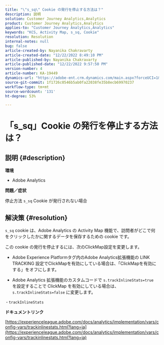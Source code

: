 ```yaml
---
title: "\"s_sq\" Cookie の発行を停止する方法は？"
description: 説明
solution: Customer Journey Analytics,Analytics
product: Customer Journey Analytics,Analytics
applies-to: "Customer Journey Analytics,Analytics"
keywords: "KCS, Activity Map, s_sq, Cookie"
resolution: Resolution
internal-notes: null
bug: false
article-created-by: Nayanika Chakravarty
article-created-date: "12/22/2022 8:49:10 PM"
article-published-by: Nayanika Chakravarty
article-published-date: "12/22/2022 9:57:50 PM"
version-number: 4
article-number: KA-19449
dynamics-url: "https://adobe-ent.crm.dynamics.com/main.aspx?forceUCI=1&pagetype=entityrecord&etn=knowledgearticle&id=43202d12-3a82-ed11-81ac-6045bd006e5a"
source-git-commit: 1f1726c0546b5ab0fa22038fe35b8ecb69970237
workflow-type: tm+mt
source-wordcount: '131'
ht-degree: 53%

---
```


# 「s_sq」Cookie の発行を停止する方法は？

## 説明 {#description}


<b>環境</b>

- Adobe Analytics

<b>問題／症状</b>

停止方法 `s_sq` Cookie が発行されない場合


## 解決策 {#resolution}


`s_sq` cookie は、Adobe Analytics の Activity Map 機能で、訪問者がどこで何をクリックしたかに関するデータを保存するための cookie です。

この cookie の発行を停止するには、次のClickMap設定を変更します。

- Adobe Experience Platformタグ内のAdobe Analytics拡張機能の LINK TRACKING 設定でClickMapを有効にしている場合は、「ClickMapを有効にする」をオフにします。

- Adobe Analytics 拡張機能のカスタムコードで `s.trackInlineStats=true` を設定することで ClickMap を有効にしている場合は、`s.trackInlineStats=false` に変更します。

`・trackInlineStats`

<b>ドキュメントリンク</b>

[https://experienceleague.adobe.com/docs/analytics/implementation/vars/config-vars/trackinlinestats.html?lang=ja](https://experienceleague.adobe.com/docs/analytics/implementation/vars/config-vars/trackinlinestats.html?lang=ja)
